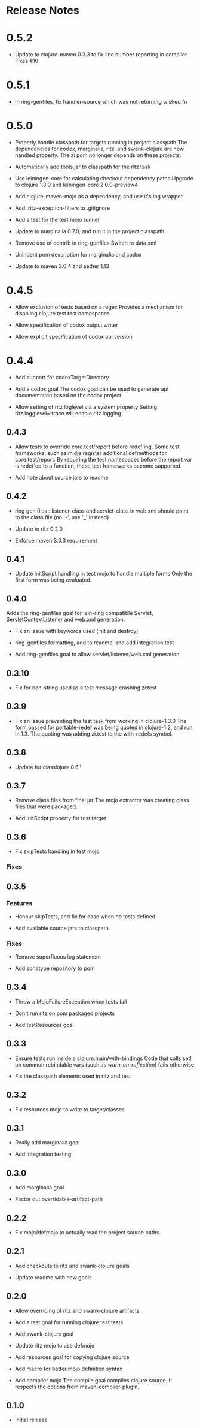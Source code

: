 # Release Notes

# 0.5.2

- Update to clojure-maven 0.3.3 to fix line number reporting in compiler.
  Fixes #10

# 0.5.1

- in ring-genfiles, fix handler-source which was not returning wished fn

# 0.5.0

- Properly handle classpath for targets running in project classpath
  The dependencies for codox, marginalia, ritz, and swank-clojure are now
  handled properly.  The zi pom no longer depends on these projects.

- Automatically add tools.jar to classpath for the ritz task

- Use leiningen-core for calculating checkout dependency paths
  Upgrade to clojure 1.3.0 and leiningen-core 2.0.0-preview4

- Add clojure-maven-mojo as a dependency, and use it's log wrapper

- Add .ritz-exception-filters to .gitignore

- Add a test for the test mojo runner

- Update to marginalia 0.7.0, and run it in the project classpath

- Remove use of contrib in ring-genfiles
  Switch to data.xml

- Unindent pom description for marginalia and codox

- Update to maven 3.0.4 and aether 1.13

# 0.4.5

- Allow exclusion of tests based on a regex
  Provides a mechanism for disabling clojure.test test namespaces

- Allow specification of codox output writer

- Allow explicit specification of codox api version

# 0.4.4
- Add support for codoxTargetDirectory

- Add a codox goal
  The codox goal can be used to generate api documentation based on the
  codox project

- Allow setting of ritz loglevel via a system property
  Setting ritz.logglevel=:trace will enable ritz logging

## 0.4.3
- Allow tests to override core.test/report before redef'ing.
  Some test frameworks, such as midje register additional defmethods for
  core.test/report. By requiring the test namespaces before the report var
  is redef'ed to a function, these test frameworks become supported.

- Add note about source jars to readme

## 0.4.2

- ring gen files : listener-class and servlet-class in web.xml should point
  to the class file (no '-', use '_' instead)

- Update to ritz 0.2.0

- Enforce maven 3.0.3 requirement

## 0.4.1

- Update initScript handling in test mojo to handle multiple forms
  Only the first form was being evaluated.

## 0.4.0

Adds the ring-genfiles goal for lein-ring compatible Servlet,
ServletContextListener and web.xml generation.

- Fix an issue with keywords used (init and destroy)

- ring-genfiles formatting, add to readme, and add integration test

- Add ring-genfiles goal to allow servlet/listener/web.xml generation

## 0.3.10

- Fix for non-string used as a test message crashing zi:test

## 0.3.9

- Fix an issue preventing the test task from working in clojure-1.3.0
  The form passed for portable-redef was being quoted in clojure-1.2, and
  run in 1.3. The quoting was adding zi.test to the with-redefs symbol.

## 0.3.8

- Update for classlojure 0.6.1

## 0.3.7

- Remove class files from final jar
  The mojo extractor was creating class files that were packaged.

- Add initScript property for test target

## 0.3.6

- Fix skipTests handling in test mojo

### Fixes

## 0.3.5

### Features

- Honour skipTests, and fix for case when no tests defined

- Add available source jars to classpath

### Fixes
- Remove superfluous log statement

- Add sonatype repository to pom


## 0.3.4

- Throw a MojoFailureException when tests fail

- Don't run ritz on pom packaged projects

- Add testResources goal

## 0.3.3

- Ensure tests run inside a clojure.main/with-bindings
  Code that calls set! on common rebindable vars (such as
  *warn-on-reflection*) fails otherwise

- Fix the classpath elements used in ritz and test

## 0.3.2

- Fix resources mojo to write to target/classes

## 0.3.1

- Really add marginalia goal

- Add integration testing

## 0.3.0

- Add marginalia goal

- Factor out overridable-artifact-path

## 0.2.2

- Fix mojo/defmojo to actually read the project source paths

## 0.2.1

- Add checkouts to ritz and swank-clojure goals

- Update readme with new goals


## 0.2.0

- Allow overriding of ritz and swank-clojure artifacts

- Add a test goal for running clojure.test tests

- Add swank-clojure goal

- Update ritz mojo to use defmojo

- Add resources goal for copying clojure source

- Add macro for better mojo definition syntax

- Add compiler mojo
  The compile goal compiles clojure source. It respects the options from
  maven-compiler-plugin.

## 0.1.0

- Initial release
